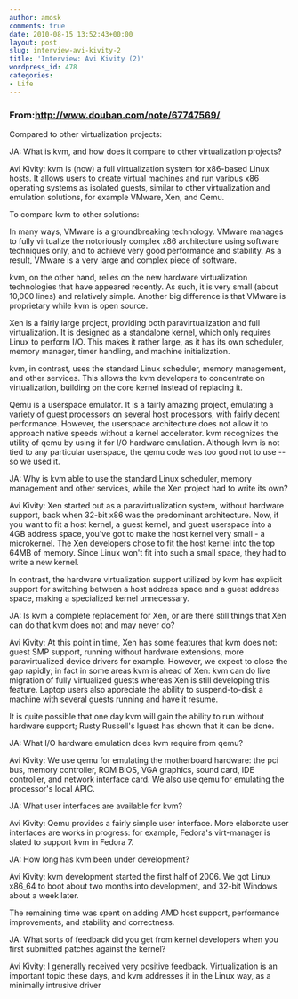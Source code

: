 ```yaml
---
author: amosk
comments: true
date: 2010-08-15 13:52:43+00:00
layout: post
slug: interview-avi-kivity-2
title: 'Interview: Avi Kivity (2)'
wordpress_id: 478
categories:
- Life
---
```


### From:http://www.douban.com/note/67747569/


Compared to other virtualization projects:

JA: What is kvm, and how does it compare to other virtualization projects?

Avi Kivity: kvm is (now) a full virtualization system for x86-based Linux hosts. It allows users to create virtual machines and run various x86 operating systems as isolated guests, similar to other virtualization and emulation solutions, for example VMware, Xen, and Qemu.

To compare kvm to other solutions:

In many ways, VMware is a groundbreaking technology. VMware manages to fully virtualize the notoriously complex x86 architecture using software techniques only, and to achieve very good performance and stability. As a result, VMware is a very large and complex piece of software.

kvm, on the other hand, relies on the new hardware virtualization technologies that have appeared recently. As such, it is very small (about 10,000 lines) and relatively simple. Another big difference is that VMware is proprietary while kvm is open source.

Xen is a fairly large project, providing both paravirtualization and full virtualization. It is designed as a standalone kernel, which only requires Linux to perform I/O. This makes it rather large, as it has its own scheduler, memory manager, timer handling, and machine initialization.

kvm, in contrast, uses the standard Linux scheduler, memory management, and other services. This allows the kvm developers to concentrate on virtualization, building on the core kernel instead of replacing it.

Qemu is a userspace emulator. It is a fairly amazing project, emulating a variety of guest processors on several host processors, with fairly decent performance. However, the userspace architecture does not allow it to approach native speeds without a kernel accelerator. kvm recognizes the utility of qemu by using it for I/O hardware emulation. Although kvm is not tied to any particular userspace, the qemu code was too good not to use -- so we used it.

JA: Why is kvm able to use the standard Linux scheduler, memory management and other services, while the Xen project had to write its own?

Avi Kivity: Xen started out as a paravirtualization system, without hardware support, back when 32-bit x86 was the predominant architecture. Now, if you want to fit a host kernel, a guest kernel, and guest userspace into a 4GB address space, you've got to make the host kernel very small - a microkernel. The Xen developers chose to fit the host kernel into the top 64MB of memory. Since Linux won't fit into such a small space, they had to write a new kernel.

In contrast, the hardware virtualization support utilized by kvm has explicit support for switching between a host address space and a guest address space, making a specialized kernel unnecessary.

<!-- more -->

JA: Is kvm a complete replacement for Xen, or are there still things that Xen can do that kvm does not and may never do?

Avi Kivity: At this point in time, Xen has some features that kvm does not: guest SMP support, running without hardware extensions, more paravirtualized device drivers for example. However, we expect to close the gap rapidly; in fact in some areas kvm is ahead of Xen: kvm can do live migration of fully virtualized guests whereas Xen is still developing this feature. Laptop users also appreciate the ability to suspend-to-disk a machine with several guests running and have it resume.

It is quite possible that one day kvm will gain the ability to run without hardware support; Rusty Russell's lguest has shown that it can be done.

JA: What I/O hardware emulation does kvm require from qemu?

Avi Kivity: We use qemu for emulating the motherboard hardware: the pci bus, memory controller, ROM BIOS, VGA graphics, sound card, IDE controller, and network interface card. We also use qemu for emulating the processor's local APIC.

JA: What user interfaces are available for kvm?

Avi Kivity: Qemu provides a fairly simple user interface. More elaborate user interfaces are works in progress: for example, Fedora's virt-manager is slated to support kvm in Fedora 7.

JA: How long has kvm been under development?

Avi Kivity: kvm development started the first half of 2006. We got Linux x86_64 to boot about two months into development, and 32-bit Windows about a week later.

The remaining time was spent on adding AMD host support, performance improvements, and stability and correctness.

JA: What sorts of feedback did you get from kernel developers when you first submitted patches against the kernel?

Avi Kivity: I generally received very positive feedback. Virtualization is an important topic these days, and kvm addresses it in the Linux way, as a minimally intrusive driver
